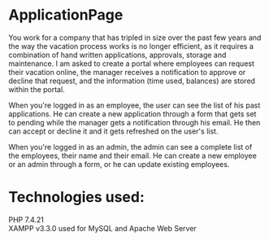 # ApplicationPage
You work for a company that has tripled in size over the past few years and the way
the vacation process works is no longer efficient, as it requires a combination of hand
written applications, approvals, storage and maintenance. I am asked to create a
portal where employees can request their vacation online, the manager receives a
notification to approve or decline that request, and the information (time used,
balances) are stored within the portal.

When you're logged in as an employee, the user can see the list of his past applications.
He can create a new application through a form that gets set to pending while
the manager gets a notification through his email. He then can accept or decline it
and it gets refreshed on the user's list.

When you're logged in as an admin, the admin can see a complete list of the employees,
their name and their email. He can create a new employee or an admin through a form,
or he can update existing employees.

# Technologies used:
PHP 7.4.21<br/>
XAMPP v3.3.0 used for MySQL and Apache Web Server

